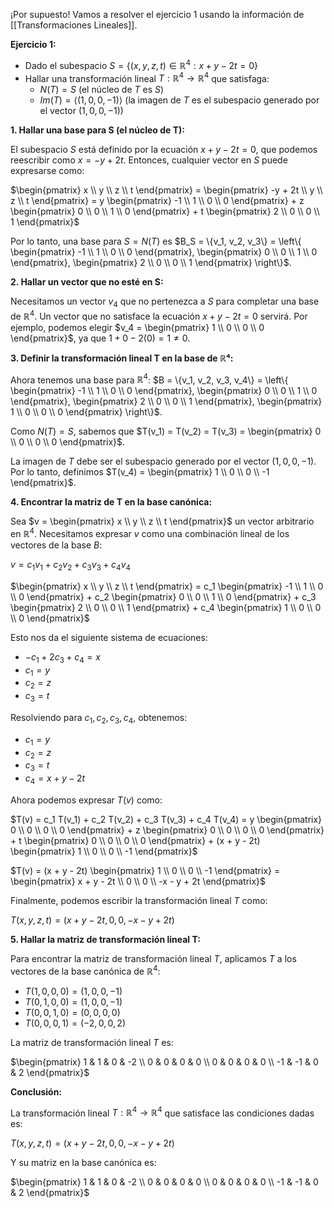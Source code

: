 ¡Por supuesto! Vamos a resolver el ejercicio 1 usando la información de [[Transformaciones Lineales]].

**Ejercicio 1:**

*   Dado el subespacio $S = \{(x, y, z, t) \in \mathbb{R}^4 : x + y - 2t = 0\}$
*   Hallar una transformación lineal $T: \mathbb{R}^4 \rightarrow \mathbb{R}^4$ que satisfaga:
    *   $N(T) = S$ (el núcleo de $T$ es $S$)
    *   $Im(T) = \langle (1, 0, 0, -1) \rangle$ (la imagen de $T$ es el subespacio generado por el vector $(1, 0, 0, -1)$)

**1. Hallar una base para S (el núcleo de T):**

El subespacio $S$ está definido por la ecuación $x + y - 2t = 0$, que podemos reescribir como $x = -y + 2t$. Entonces, cualquier vector en $S$ puede expresarse como:

$\begin{pmatrix} x \\ y \\ z \\ t \end{pmatrix} = \begin{pmatrix} -y + 2t \\ y \\ z \\ t \end{pmatrix} = y \begin{pmatrix} -1 \\ 1 \\ 0 \\ 0 \end{pmatrix} + z \begin{pmatrix} 0 \\ 0 \\ 1 \\ 0 \end{pmatrix} + t \begin{pmatrix} 2 \\ 0 \\ 0 \\ 1 \end{pmatrix}$

Por lo tanto, una base para $S = N(T)$ es $B_S = \{v_1, v_2, v_3\} = \left\{ \begin{pmatrix} -1 \\ 1 \\ 0 \\ 0 \end{pmatrix}, \begin{pmatrix} 0 \\ 0 \\ 1 \\ 0 \end{pmatrix}, \begin{pmatrix} 2 \\ 0 \\ 0 \\ 1 \end{pmatrix} \right\}$.

**2. Hallar un vector que no esté en S:**

Necesitamos un vector $v_4$ que no pertenezca a $S$ para completar una base de $ℝ^4$. Un vector que no satisface la ecuación $x + y - 2t = 0$ servirá. Por ejemplo, podemos elegir $v_4 = \begin{pmatrix} 1 \\ 0 \\ 0 \\ 0 \end{pmatrix}$, ya que $1 + 0 - 2(0) = 1 \neq 0$.

**3. Definir la transformación lineal T en la base de ℝ⁴:**

Ahora tenemos una base para $ℝ^4$: $B = \{v_1, v_2, v_3, v_4\} = \left\{ \begin{pmatrix} -1 \\ 1 \\ 0 \\ 0 \end{pmatrix}, \begin{pmatrix} 0 \\ 0 \\ 1 \\ 0 \end{pmatrix}, \begin{pmatrix} 2 \\ 0 \\ 0 \\ 1 \end{pmatrix}, \begin{pmatrix} 1 \\ 0 \\ 0 \\ 0 \end{pmatrix} \right\}$.

Como $N(T) = S$, sabemos que $T(v_1) = T(v_2) = T(v_3) = \begin{pmatrix} 0 \\ 0 \\ 0 \\ 0 \end{pmatrix}$.

La imagen de $T$ debe ser el subespacio generado por el vector $(1, 0, 0, -1)$. Por lo tanto, definimos $T(v_4) = \begin{pmatrix} 1 \\ 0 \\ 0 \\ -1 \end{pmatrix}$.

**4. Encontrar la matriz de T en la base canónica:**

Sea $v = \begin{pmatrix} x \\ y \\ z \\ t \end{pmatrix}$ un vector arbitrario en $ℝ^4$. Necesitamos expresar $v$ como una combinación lineal de los vectores de la base $B$:

$v = c_1 v_1 + c_2 v_2 + c_3 v_3 + c_4 v_4$

$\begin{pmatrix} x \\ y \\ z \\ t \end{pmatrix} = c_1 \begin{pmatrix} -1 \\ 1 \\ 0 \\ 0 \end{pmatrix} + c_2 \begin{pmatrix} 0 \\ 0 \\ 1 \\ 0 \end{pmatrix} + c_3 \begin{pmatrix} 2 \\ 0 \\ 0 \\ 1 \end{pmatrix} + c_4 \begin{pmatrix} 1 \\ 0 \\ 0 \\ 0 \end{pmatrix}$

Esto nos da el siguiente sistema de ecuaciones:

*   $-c_1 + 2c_3 + c_4 = x$
*   $c_1 = y$
*   $c_2 = z$
*   $c_3 = t$

Resolviendo para $c_1, c_2, c_3, c_4$, obtenemos:

*   $c_1 = y$
*   $c_2 = z$
*   $c_3 = t$
*   $c_4 = x + y - 2t$

Ahora podemos expresar $T(v)$ como:

$T(v) = c_1 T(v_1) + c_2 T(v_2) + c_3 T(v_3) + c_4 T(v_4) = y \begin{pmatrix} 0 \\ 0 \\ 0 \\ 0 \end{pmatrix} + z \begin{pmatrix} 0 \\ 0 \\ 0 \\ 0 \end{pmatrix} + t \begin{pmatrix} 0 \\ 0 \\ 0 \\ 0 \end{pmatrix} + (x + y - 2t) \begin{pmatrix} 1 \\ 0 \\ 0 \\ -1 \end{pmatrix}$

$T(v) = (x + y - 2t) \begin{pmatrix} 1 \\ 0 \\ 0 \\ -1 \end{pmatrix} = \begin{pmatrix} x + y - 2t \\ 0 \\ 0 \\ -x - y + 2t \end{pmatrix}$

Finalmente, podemos escribir la transformación lineal $T$ como:

$T(x, y, z, t) = (x + y - 2t, 0, 0, -x - y + 2t)$

**5. Hallar la matriz de transformación lineal T:**

Para encontrar la matriz de transformación lineal $T$, aplicamos $T$ a los vectores de la base canónica de $ℝ^4$:

*   $T(1, 0, 0, 0) = (1, 0, 0, -1)$
*   $T(0, 1, 0, 0) = (1, 0, 0, -1)$
*   $T(0, 0, 1, 0) = (0, 0, 0, 0)$
*   $T(0, 0, 0, 1) = (-2, 0, 0, 2)$

La matriz de transformación lineal $T$ es:

$\begin{pmatrix} 1 & 1 & 0 & -2 \\ 0 & 0 & 0 & 0 \\ 0 & 0 & 0 & 0 \\ -1 & -1 & 0 & 2 \end{pmatrix}$

**Conclusión:**

La transformación lineal $T: \mathbb{R}^4 \rightarrow \mathbb{R}^4$ que satisface las condiciones dadas es:

$T(x, y, z, t) = (x + y - 2t, 0, 0, -x - y + 2t)$

Y su matriz en la base canónica es:

$\begin{pmatrix} 1 & 1 & 0 & -2 \\ 0 & 0 & 0 & 0 \\ 0 & 0 & 0 & 0 \\ -1 & -1 & 0 & 2 \end{pmatrix}$